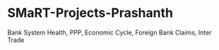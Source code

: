 # SMaRT-Projects-Prashanth
Bank System Health, PPP, Economic Cycle, Foreign Bank Claims, Inter Trade
